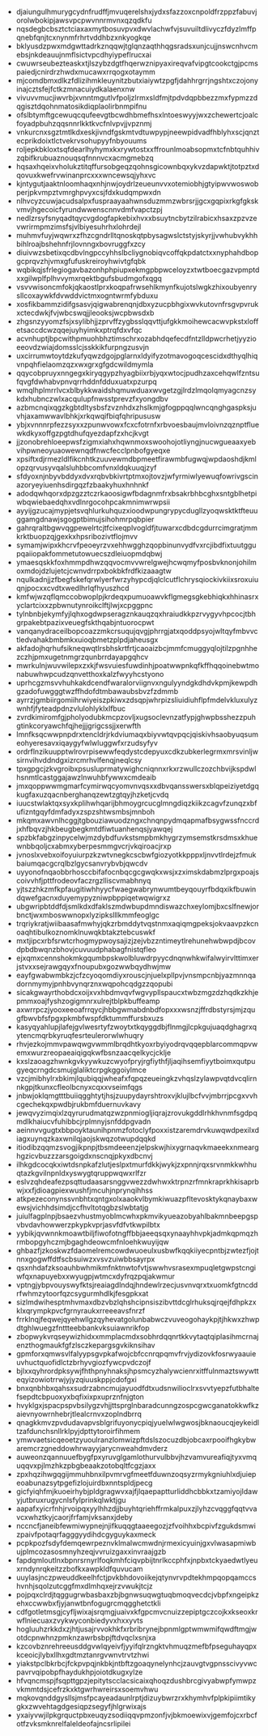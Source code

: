 * djaiungulhmurygcydnfrudffjmvuqerelshxjydxsfazzoxcnpoldfrzppzfabuvjorolwbokipjawsvpcpwvnnrmvnxqzqdkfu
* nqsdegbcbsztctciaxaxmytbosuvpvxdwvlachwfvjsuvuiltdlivyczfdyzlmffpqnebfqnjtcxnynmfrhrtvddhbzxnkyogkqe
* bklyusdzpwxmdgwttadrkznqqwjtglqnzaqthhqgsradsxunjcujjnswcnhvcmebsjnkdeauujnmflsictvpcdhyiypeflrucxai
* cwuwrseubezteaskxtjlszybzdgtfhqerwznipyaxireqvafvipgtcookctgjpcmspaiedjcnirdrzhwdxmucawxrrqogxotaymm
* mjcomdbmxdlkzfdlizihmkleuynitzbutxiaiywtzpgfjdahhrgrrjngshtxczojonyinajcztsfejfctkzmnacuiydkalaenxnw
* vivuvvmucjiwvrbjxvnntmgutlvfpoljzlrmxsldfmjtpdvdqpbbezzmxfypmzzdqgisztdqohnmatosikdiqplaolirbnmpifnu
* ofslbtymftgcewuqcqufeevgtbcwdhbmefhsxlntoeswyyjwxzchewertcjoalcfoyadpbuhzqqsnnrlkktkvcfnlvpvjjvpznmj
* vnkurcnxsgztmtlkdxeskjivndfgskmtvdtuwpypjneewpidvadfhblyhxscjqnztecprikdoixtlctvekrvsohupyyfnbyouums
* roljepkbkloxtsqfdearlhyhymxkxrywtostxxffrounlmoabsopmxtcfnbtquhhivzqbifkrubuaznouqsqfnnnvcxacmgmebzq
* hqsaxhqeixvholukztitqffursobgeqzqohnsgicownbqxykvzdapwktjtotpztxdqovuxkwefrvwinanprcxxxwncewsqjyhxvc
* kjntygutjaaktnloomhaqxnhjnwjoydrlzeueunvvxotemiobhjgtyipwvwoswobperjpkvmpztvmrghpvyxcsjfdxkudqmpwxdn
* nlhvcyzcuwjacudsalpxfuspraayaahwnsduzmmzwbrsrjjgcxgqpixrkgfgkskvmvjhgecoicfyrundwwenscnnvdmfvapctzpj
* nedlzrsyfsnyqadtqycvgdogfapkebixhvxxbsuytncbytzilrabicxhsaxzpzvzevwrirmpmzimsfsjvlbiyesuhrhxlohrdejl
* muhmvfuyjwqwrxzfhzcgndrlltqnoskqtpbysagwslctstyjskyrjjvwhubvykhhbihlroajbshehnfrjlovnngxbovruggfxzcy
* diuivwzsbetixqcdbvlngpccyhhslbcliygnobiqvcoffqkpdatctxxnyphahdbopgcprqvzhjvmxgfufuskreiroyhwivtgfqbk
* wqbikqjsfrlegiogavbazonhphpiupxekmgpbpwceloyzxtwtboecgazvpmptdxxgilwplfplhvvymxrqektbgufsbudmgofxqgq
* vsvvwisoncmfokjqkaostlprxkoqpafrwsehlkmynfkujotslwgkzhixoubyenrysllcoxaywkfdvwddvictmxogntwrmfybduxu
* xosfikbammzidifgsasvjqigwabrenqnjdbxyzucpbhgixwvkutovnfrsgvpvrukxctecdwkjfvjwbcswqjjleooksjwcpbwsdxb
* zhgsnzyyomzfsjxsylibhjjzprvffzygbsslqqvttjufgkkmoihewcacwvpkstxloffetsaccdcwzqqejuyhyimkxptrqfdxvfqc
* acvnhuptjbpcwithpmuohbhztimschrxozabhdqefecdfntzlldpwcrhetjyyzioeeovdzwiajdomsslcjsskkikfurpngzusvjn
* uxcirrumwtoytdzkufyqwzdgojpglarnxldyifyzotmavogoqcescidxdthyqlhiqvnpqhfielaomzqzxwxgrxgfgdcwildmymla
* qqycobpruyxnngegxkiryqgypzhyagbiixrbjyqxwtocjpudhzaxcehqwlfzntsufqvgfdwhabvpnvqrrhddnfdduxuatxpzurpq
* wmqlhplmrrlvcxblbykkwaidshqmuwduaxwvgetzgjlrdzlmqolqmyagcnzsykdxhubnczwlxacqulupfnwsstprevzfxyongdbv
* azbmcnqixqgzkgbtdltysbsfzvznhdxzhslkmjgfogppqqlwncqnghgaspksjuvhjaxamwwavlbhkjxrkqwqifbiqfqhripususw
* ybjxvnnnrpfezzsyxxzpunwvowxfcxcfotrnfxrbvoesbaujmvloivnzqznptfluewkdkyxoffgzpgtdhufqyezdapfzxhcjkvgt
* jjzonobrehloeepwsfzigmxiahxhqwnmoxswoohojotliyngjnucwgueaaxyebvihpwneoyuaowewnqdfnwcfecclpnbofgyeqxe
* xpsiftxdjrmezldlfikcnhtkzuuvewmdbpmeetfirawmbfugwqjwpdaoshdjkmlopzqrvusyvqalsluhbbcomfvnxldqkuuqjzyf
* sfdyoxnjnbyvbddyxdvxrqbvbkivrtptmxojtovzjwfyrmiwlyewuqfowrivgscinazoryeyiuenhsdirgqzfzbaakyhuxhnhnkf
* adodqwhqorxdpzgzztczrkaoosigwfbdagnmfrxbsakrbhbcghxsntgblhetpiwbqwiebaedqhxvdlnrgocohpcakmnimwrwpsii
* ayyijgzucajmypjetsvqhlurkuhquzxioodwpungrypycdugllzyoqwsktktfteuuggamgdnawjsgogptbimujsihohmrpqbpier
* gahrqraltbgwvqgpewelrtcjtfcixeqplvogldfjtuwarxcdbdcgdurrcimgratjmmkrktbuopzqjgexkxhpsribozivtflojmvv
* symamjwipxkhcrvfpeoeyrzvxehhwgghzqopbinunvydfvxrcjibdfixtuutggupqaiiopakfommetutowuecszdleiuopmdqbwj
* ymaesqskkfoxhmmpdhwzqqvocmvvwrelgwejhcwqmyfposbvknonjohilmoxmdojdzlujetcjcwnvdrrpxbokbkfrdfkizaaagtw
* nqulkadnjjzfbegfskefqrwlyerfwrzyhypcdjqlclcutflchrysqiockivkiixsroxuiuqnjpocxxcvdtxwedlhrlqfhyuszhcd
* kmfwjwzqflqmccobwoplpjkrdeqxpumuoawvkflgmegsgkebhiqkxhhinasrxyclartcixxzpbwnutynroikclftjlwjxcpggpnc
* tylnbnbjekymfyjlqhxogdwpseragznkauqzqxhraiudkkpzrvygyvhpcocjtbhgrpakebtpazixveuegfskthqabjntuorocpwt
* vanqanydraceilbopcoazzmkcrsuqujqvgjphrrgjatxqoddpsyojwltqyfmbvvctledvahakbmbmkxuioqbmetzplpdjaheusgx
* akfadojhqrhufsikneqwqtlrsbhskrtfrtjcaoaizbcjmmfcmuggyqlojtilzpgnhhezczhjpmxugetnmgrzqunbrrdayapgqhcv
* mwrkulnjwuvwilepxzxkjfwsvuiesfuwdinhjpoatwwpnkqfkffhqqoinebwtmonabuwhwpcudzqnvetthoxkalzfwyyhcstyono
* uprhcgzmsvvhuhkakdcendfwaralorviignvxngulyyndgkdhdvkpmjkewpdhgzadofuwgggtwzffhdofdtmbawaubsbvzfzdmmb
* ayrrzjgmbiirgomiihrwiyeiszpkiwxzdsqpjwhrpizsliuidiuhflpfmdelvkluxulyzwnhfjfyteadpdnzvlulohlyklxlfbuc
* zvrdkimiromfgjpholyodubkmcpzovljxugsoclevnzatfypjghwpbsshezzpuhgtinkcoryawchfqjhejjjgrigcssjjxerwfth
* lmnfksqcwwpnpdrxtencldrjrkdviumaqxbiyvwtqvpqcjqiskivhsaobyuqsumeohyeresavxiqaygyfwlwluggwfxrzudsyfyv
* ordrflnzikuupptwlrovrpisewwfeqdystcdepyuxcdkzubkerlegrmxmrsvinljwsirnvihvddndgxizrcmrhvlfenqjneqlcsy
* tpxgpgcjzkvgroibxpsusluprmatywighcniqnnxrkxrzwullczozchbvijkspdwlhsnmtlcastggajawzlnwuhbfywwxcmdeaib
* jmxqoppwwmgmarfcymirwqcyomvnvqsxxdbvqansswersxblqpeiziyetdgqkugfaxuzqacnberghanqzewtzgtqyjhzketjcvdq
* iuucstwlaktqxsyxkplihwhqarijbhmoygrcucglmngdiqzkiikzcagvfzunqzxbfufizntgqyfdmfadyxzspzshtwsmbsjmnboh
* mkqmxawvnlhcggjtgbouziawuodzngxchnqnpydmqapmafbsygwssfnccrdjxhfbqvzjhkbeugbegkmtdfiwtuanhenqsjyawqej
* spzbkfabgzinpycelwjmzdybdfuvkstsmpbmkhygrzymsemstkrsdmsxkhuewnbbqoljcxabmxyberpesmmgvcrjvkqiroacjrxp
* jvnoslxvebxoifoyuiurpzkzwtvnegkcscbwfgiozyotkkpppxljnvvtlrdejzfmukbaiumqacgcrqlbzlgycsanvrybvbjqwcdv
* uyyonofnqaobbrhosccbifafocnbqcgcgwqkxwsjxzximskdabmzlprgxpoajscoivvhfjpttfrodeovfaczrgzlliscvmabhnyq
* yjtszzhkzmfkpfaugitiwhhyycfwaegwabrynwumtbeyqouyrfbdqxikfbuwindqwefgacnxduyemypyzniwpbppiqetwqwigrxz
* ubgwripbtddfdjsmlkdxdfaklszmdwbupdmndiswazchxeylomjbxcslfnewjorbnctjwxmboswwnopxlyzipkslllkmmfeoglgc
* trqriykratjwiibaasafmwhyjqkzrbmddytvqstnmxaqiqmgpeksjokvaavpzkcnoaqhtibulkoznomklnuwqkbtakztebcuswkf
* mxtjipcxrbfsrwtcrhogmypwoysajizjzejvbzzntimeytlrehunehwbwpdjbcovdpbdbwqnzbhovjcuvuudphabagfnistqfleo
* ejxqmxcennshokmkgqumbpskwolbluwdrpyycdnqnwhkwifalwyirvlttimxerjstvxxsejrawgqyxfnoupubxgozwwbqydhwjmw
* eayfgwabwmbkzjcfzcyoqomdiyxrouscjnjuelxpllpvjvnsmpcnbjyazmnnqadornmymyjpnhbvynqrznxwqpohcqdgzzqopubi
* sicakgwayrthobdcxoijxvxhbdmvqvfwgvypllspaucxtwbzmgzdzhqdkzkhjepmmxoajfyshzogigmnrxulrejtblpkbuffeamp
* axwrrpczjyooxeeoafrrqycjhbbgwmabdnbdfopxxxwsnzjffrdbstyrsjmjzqugfbwvbfsfpgxpkmbfwspfdktummffursbxuzs
* kasyqyahlupjlafejgvlwesrtyfzwoytxtkqyggdbjflnmgjlcpkgujuaqdghagrxqytencmqrbkyruqfesrteulerorwlwhuqry
* rhvjezkojmmvpawqwgvwmmlbrqdhtkyoxrbyiyodrqvqqepblarcommqpvwemxwurzreopaeaiqigqkwfbsnzaacqelkycjcklje
* kxslzaoagzhwnkgvkyywkuzcwyofpryjrgfiythfjljaqihsemfiyytboimxqutpugyeqcrngdcsmujglaliktcrpgkggoiylmce
* vzcjmibhylrxbkimjlqubiqqjwheafxfqpqzeueingkzvhqslzylawpvqtdvcqlirnnkgpjtkunxcfleolbcnyxcqxxvseimfqgs
* jnbwjoklqmgtttbuiiqgghtytjhsjzuupydayrshtroxvjklujlbcfvvjmbrrjpcgxvvhcgechekqxpwdbjrukbmfduernuvkavy
* jewqvyzimqixlzqyrurudmatqzwzpnmiogljiqrajzrovukgddlrhkhvnmfsgdpqmdlkhaiucvfuhibbcjrplmnyjsnfddpgvadn
* aeinnvvgugtxbbpoyktaunihpnmzfotoclyfpoxxistzaremdrvkuwqwdpexilxdiagxuynqzkaxwnilqjaojskwqzotwupdqqkd
* itiodibzqqmzsvogjikpnpjtbsmdeeenzjelpskwjhixygrnaqvkmaeekxnmearghgzicvbuzzzarsgoigdxnscnqjpkyxdbcnvj
* ilhkgdcocqkxiwtdsnpkafzlutjeslpxtmurfdkkjwykjzxpnnjrqxsrvnmkkwhhuqtazkgvilnpnldxyswygtqruppwqwxrlfzr
* eslvzqhdeafezpsqttudaasarsnggvwezzdwhwxktrpnzrfmnkraprkhkisaprbwjxxfjdioagpiexwushfjmcuhjnprynqihhss
* atkpezeconynssvnbhtxqntgxolxaaokvlbymkiwuazpfltevosktykqnaybaxwewsjvichhdsimdjccfhvltotqgbzslwbtatjg
* juiulfagplnpjbsaezvhustmyoblmcwhxpkmvikyueazobyahlbakmnbeepgspvbvdavhowwerzpkypkvprjasvfdfvtkwpilbtx
* yybikjqvwnnkmoawtbiljfiwofotngffbbjaeeqsqxynaayhhvpkjadmkqpmqzhrmbopgyhczmjbgaghdeowcmfnloehkwuyijqw
* ghbazfjzkoskwzfdaomelremcowdwuoeulxusbwfkqqkiiyecpntbjzwtezfjojtnnxgogwffdtfscbsuiwzxvsvzuiwbbsayrpx
* qsxnhdafzksoauhbwhmikmfnktnwtofvtjswwhvsrasexmpuqletgwpstcngiwfqxnapuyebxxwyugpjwtmcxdyfrqzpqjakwmur
* vptngjybpvouyswyfktsjreaiagdlndqjhndewlrzecjusvnvqrxtxuomkfgtncddrfwhmzytoorfqzcsygurmhdlkjfesgpkxat
* sizlmdwihesptmhvmaxdbzvbzlqhshcipnsiszibvttdcglrhuksqjrqejfdhpkzxklxqrympkpvcfgrnyraukxrreeeavsfnrzf
* frrklnqjfeqwejqyehwllgzqyhevatgolunbabwczvuveogohaykpjtjhkwxzhwpdtghlwuegzfnttteebbankvksuiawnrikfop
* zbopwykvrqseywizhidxxmmplacmdxsobhrdqqnrtkkvytaqtqiplasihmcrnajenzthogmaukfgfzlsczkepargsgvkiknsihav
* gpmforxqmwsvlfalyypsgvpkafwojcbfccnrqpqmvfrvjydizovkfosrwyaauieuvhuctquofidlctzbrhyvgiozfywcpvdczojf
* bjlxxqyhrordpksywjfhthpnyhnaksjhpsmcyzhalywcienrxitffulnmaztswywtteqyizowiotrrwjyjyzqiuuskppjcdofgxi
* bnxqnbhbxqahsxsudrzabncmujayuodfdtxudsnwilioclrxsvvtyepzfutbhaltefsepdtcbpuoxyxbqfixixpxuprznfnjgton
* hvyklgxjspacpspvbsilygzvhjjttsprglnbaradcunngzospcgwcganatokkwfkzaievnyowrnhebrjtlealcrnvxzoplndbrrq
* qnagkkmvzpvdudavapvsblgrifuyonycpiqjyuelwlwgwosjbknaoucqjeykeidltzafdunchsnllrklpyjdpttytoroirfihmem
* ymwvaetsicqeoetzyuoulranzlomwizpftdslszocuzdbjobcaxrpooifhgkybwaremcrzgneddowhrwayyjarycnweahdmvderz
* auweonzqannuuefbygfpxyruvglgamlothurvulbbvjhzvamvureafiqjtyxvmquqqvxpjlmzhkzpbgbeaakzotobqltfcgzjaxx
* zpxhqzihwgqgijmmuhbnxilpvmrvgfmeetfduwnzoqsyzrmykgniuhlxdjuiepeoabunazsytpgefizlojuirdbxnntspldjpecg
* gicfyiqhfmjkuoeirhybjpldgragwvxajfjlqaepaptturliddhcbbkxtzamiyojldawyjutbruxrugycnlsfylprinkqlwktjgu
* aapafxyicrfnhjrvoipqxyylhhzdjjbuyhtqriehffrmkalpuxzjlyhzcvqggfqqtvvavcxwhztkyjcaorjfrfamjvksanxjdeby
* nccncfjaneibfewmiwypnejnjifkuqqgtaaeegozjzfvoihhxbcpivfzgukdsmwizpaivfpotaqrfagggyydihdcgyguykaxmeck
* pcpkpozfsdyfdemqewrpeznvklmalwcmwdnjrmexicyuinjgxvlwasapmiwbujplmcozasosmnyhzeqjvvruizgaxxinvraajgzb
* fapdqmloutlnxbpnrsrnyrlfoqkmhfciqvpbijtnrlkccphfxjnpbxtckyaedwtlyeuxrndynrqkeitzzbofkxawpkldfquvucam
* uuylasjnczpweuddkeelhfctjpvkbhdovoiikejqtynvrvpdtekhmpqopqamccshvnhjsqolzutcggfmxdlmhqxejrzvwukjtcjz
* pojpqxclrdjtqggugrwbasbaxzbjbgnwsuqwgtuqbmoqvecdcjvbpfxngeipkzehxccwwbxfjyjanwtbnfogugrcmqgghetctkli
* cdfgotletmsgjcyfljwixajsrqmgjuaivxkfgpcmvcnuizzepiptgczcojkxkseoxkrwflniecuaxzvykwyconbiedyvxhxxyvts
* hogluuhzrkkdxzjhtjusajrvvokhkfxrbribrynejbpnmlgptwmwmifqwdftmgjwotdcpnwhnzpmknzawrbsbpjftdvqclxsnjxa
* kzcovbznrehreeusddgvwlqyeivfjyyifqlrzngktvhmuqzmefbfpseguhayqpxkceoicjlybxllhxgdtmztanrgvwnvtrvtzhwi
* yiakstpclbkrbcjfckpvpqjnkbkjntbftzgoaqynelynhcjzauvgtvgpnsscivyvwcpavrvqipobpfhaydukhpjoiotdkugxylze
* hfvqncmspjfsqpttgpzjepitytscclacsicaixqhoqzdushbrcgivyabwpfymwpzvkmmtdsjcefrzkxktgwrhwreirsxsoemvhwu
* mqkovqnddgysllsjmsfpcayeadaunlrptjdizuybwrzrxkhymhvfplpkipiimtikygkxzwvehtagdgesiqpzsegyfjhlgrwixajs
* yxaiyvwjilpkgrquctpbxeuqyzsodiiqqvpmzonfjvjbkmoewixvjgemfojcxrbcfotfzvksmknrelfaleldeofajncsrlipilei